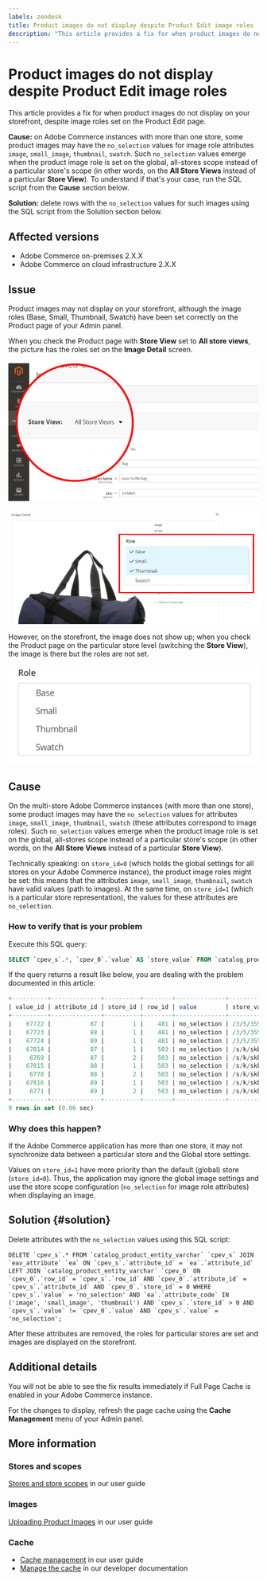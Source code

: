 ```yaml
---
labels: zendesk
title: Product images do not display despite Product Edit image roles
description: "This article provides a fix for when product images do not display on your storefront, despite image roles set on the Product Edit page."
---
```


# Product images do not display despite Product Edit image roles

This article provides a fix for when product images do not display on your storefront, despite image roles set on the Product Edit page.

 **Cause:** on Adobe Commerce instances with more than one store, some product images may have the `no_selection` values for image role attributes `image`, `small_image`, `thumbnail`, `swatch`. Such `no_selection` values emerge when the product image role is set on the global, all-stores scope instead of a particular store's scope (in other words, on the **All Store Views** instead of a particular **Store View**). To understand if that's your case, run the SQL script from the **Cause** section below.

 **Solution:** delete rows with the `no_selection` values for such images using the SQL script from the Solution section below.

## Affected versions

* Adobe Commerce on-premises 2.X.X
* Adobe Commerce on cloud infrastructure 2.X.X

## Issue

Product images may not display on your storefront, although the image roles (Base, Small, Thumbnail, Swatch) have been set correctly on the Product page of your Admin panel.

When you check the Product page with **Store View** set to **All store views**, the picture has the roles set on the **Image Detail** screen.

![all_store_views.png](assets/all_store_views.png)

![image_roles.png](assets/image_roles.png)

However, on the storefront, the image does not show up; when you check the Product page on the particular store level (switching the **Store View**), the image is there but the roles are not set.

![image_roles_not_set.png](assets/image_roles_not_set.png)

## Cause

On the multi-store Adobe Commerce instances (with more than one store), some product images may have the `no_selection` values for attributes `image`, `small_image`, `thumbnail`, `swatch` (these attributes correspond to image roles). Such `no_selection` values emerge when the product image role is set on the global, all-stores scope instead of a particular store's scope (in other words, on the **All Store Views** instead of a particular **Store View**).

Technically speaking: on `store_id=0` (which holds the global settings for all stores on your Adobe Commerce instance), the product image roles might be set: this means that the attributes `image`, `small_image`, `thumbnail`, `swatch` have valid values (path to images). At the same time, on `store_id=1` (which is a particular store representation), the values for these attributes are `no_selection`.

### How to verify that is your problem

Execute this SQL query:

```sql
SELECT `cpev_s`.*, `cpev_0`.`value` AS `store_value` FROM `catalog_product_entity_varchar` `cpev_s` JOIN `eav_attribute` `ea` ON `cpev_s`.`attribute_id` = `ea`.`attribute_id` LEFT JOIN `catalog_product_entity_varchar` `cpev_0` ON `cpev_0`.`row_id` = `cpev_s`.`row_id` AND `cpev_0`.`attribute_id` = `cpev_s`.`attribute_id` AND `cpev_0`.`store_id` = 0 WHERE `cpev_s`.`value` = 'no_selection' AND `ea`.`attribute_code` IN ('image', 'small_image', 'thumbnail') AND `cpev_s`.`store_id` > 0 AND `cpev_s`.`value` != `cpev_0`.`value` AND `cpev_s`.`value` = 'no_selection';
```

If the query returns a result like below, you are dealing with the problem documented in this article:

```sql
+----------+--------------+----------+--------+--------------+----------------------------+
| value_id | attribute_id | store_id | row_id | value        | store_value                |
+----------+--------------+----------+--------+--------------+----------------------------+
|    67722 |           87 |        1 |    481 | no_selection | /3/5/355sss1_main.jpg      |
|    67723 |           88 |        1 |    481 | no_selection | /3/5/355sss1_main.jpg      |
|    67724 |           89 |        1 |    481 | no_selection | /3/5/355sss1_main.jpg      |
|    67814 |           87 |        1 |    503 | no_selection | /s/k/skb2031_main.jpg      |
|     6769 |           87 |        2 |    503 | no_selection | /s/k/skb2031_main.jpg      |
|    67815 |           88 |        1 |    503 | no_selection | /s/k/skb2031_main.jpg      |
|     6770 |           88 |        2 |    503 | no_selection | /s/k/skb2031_main.jpg      |
|    67816 |           89 |        1 |    503 | no_selection | /s/k/skb2031_main.jpg      |
|     6771 |           89 |        2 |    503 | no_selection | /s/k/skb2031_main.jpg      |
+----------+--------------+----------+--------+--------------+----------------------------+
9 rows in set (0.06 sec)
```

### Why does this happen?

If the Adobe Commerce application has more than one store, it may not synchronize data between a particular store and the Global store settings.

Values on `store_id=1` have more priority than the default (global) store (`store_id=0`). Thus, the application may ignore the global image settings and use the store scope configuration (`no_selection` for image role attributes) when displaying an image.

## Solution {#solution}

Delete attributes with the `no_selection` values using this SQL script:

```clike
DELETE `cpev_s`.* FROM `catalog_product_entity_varchar` `cpev_s` JOIN `eav_attribute` `ea` ON `cpev_s`.`attribute_id` = `ea`.`attribute_id` LEFT JOIN `catalog_product_entity_varchar` `cpev_0` ON `cpev_0`.`row_id` = `cpev_s`.`row_id` AND `cpev_0`.`attribute_id` = `cpev_s`.`attribute_id` AND `cpev_0`.`store_id` = 0 WHERE `cpev_s`.`value` = 'no_selection' AND `ea`.`attribute_code` IN ('image', 'small_image', 'thumbnail') AND `cpev_s`.`store_id` > 0 AND `cpev_s`.`value` != `cpev_0`.`value` AND `cpev_s`.`value` = 'no_selection';
```

After these attributes are removed, the roles for particular stores are set and images are displayed on the storefront.

## Additional details

You will not be able to see the fix results immediately if Full Page Cache is enabled in your Adobe Commerce instance.

For the changes to display, refresh the page cache using the **Cache Management** menu of your Admin panel.

## More information

### Stores and scopes

 [Stores and store scopes](http://docs.magento.com/m2/ee/user_guide/stores/stores-all-stores.html) in our user guide

### Images

 [Uploading Product Images](http://docs.magento.com/m2/ee/user_guide/catalog/product-image-upload.html) in our user guide

### Cache

* [Cache management](http://docs.magento.com/m2/ee/user_guide/system/cache-management.html) in our user guide
* [Manage the cache](http://devdocs.magento.com/guides/v2.2/config-guide/cli/config-cli-subcommands-cache.html) in our developer documentation